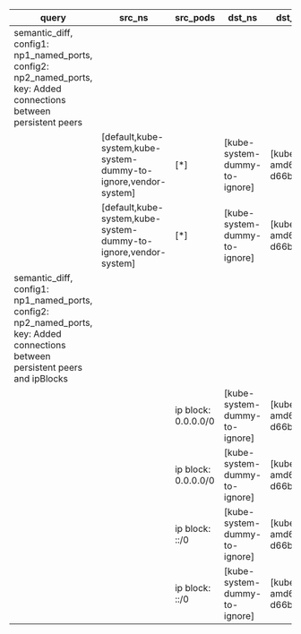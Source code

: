 |query|src_ns|src_pods|dst_ns|dst_pods|connection|
|---|---|---|---|---|---|
|semantic_diff, config1: np1_named_ports, config2: np2_named_ports, key: Added connections between persistent peers||||||
||[default,kube-system,kube-system-dummy-to-ignore,vendor-system]|[*]|[kube-system-dummy-to-ignore]|[kube-dns-amd64-d66bf76db]|TCP 10054|
||[default,kube-system,kube-system-dummy-to-ignore,vendor-system]|[*]|[kube-system-dummy-to-ignore]|[kube-dns-amd64-d66bf76db]|TCP 10054|
|semantic_diff, config1: np1_named_ports, config2: np2_named_ports, key: Added connections between persistent peers and ipBlocks||||||
|||ip block: 0.0.0.0/0|[kube-system-dummy-to-ignore]|[kube-dns-amd64-d66bf76db]|TCP 10054|
|||ip block: 0.0.0.0/0|[kube-system-dummy-to-ignore]|[kube-dns-amd64-d66bf76db]|TCP 10054|
|||ip block: ::/0|[kube-system-dummy-to-ignore]|[kube-dns-amd64-d66bf76db]|TCP 10054|
|||ip block: ::/0|[kube-system-dummy-to-ignore]|[kube-dns-amd64-d66bf76db]|TCP 10054|

